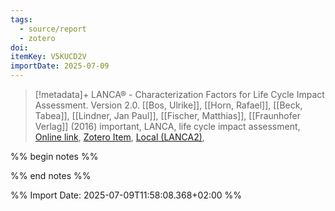 ```yaml
---
tags:
  - source/report
  - zotero
doi: 
itemKey: V5KUCD2V
importDate: 2025-07-09
---
```

>[!metadata]+
> LANCA® - Characterization Factors for Life Cycle Impact Assessment. Version 2.0.
> [[Bos, Ulrike]], [[Horn, Rafael]], [[Beck, Tabea]], [[Lindner, Jan Paul]], [[Fischer, Matthias]], 
> [[Fraunhofer Verlag]] (2016)
> important, LANCA, life cycle impact assessment, 
> [Online link](https://publica.fraunhofer.de/handle/publica/297633), [Zotero Item](zotero://select/library/items/V5KUCD2V), [Local (LANCA2)](file://C:/Users/aburg/Documents/references/zotero/storage/ARN88ZZP/LANCA2.pdf), 

%% begin notes %%

%% end notes %%

%% Import Date: 2025-07-09T11:58:08.368+02:00 %%
